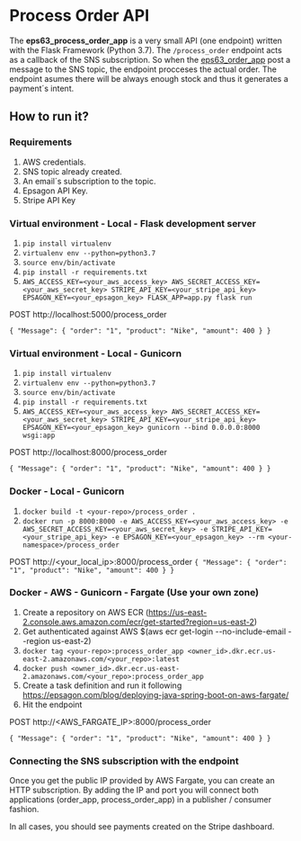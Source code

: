 # Process Order API

The **eps63_process_order_app** is a very small API (one endpoint) written with the Flask Framework (Python 3.7). The `/process_order` endpoint acts as a callback of the SNS subscription. So when the [eps63_order_app](https://github.com/jorlugaqui/eps63_order_app) post a message to the SNS topic, the endpoint procceses the actual order. The endpoint asumes there will be always enough stock and thus it generates a payment´s intent.

## How to run it?

### Requirements

1. AWS credentials.
2. SNS topic already created.
3. An email´s subscription to the topic.
4. Epsagon API Key.
5. Stripe API Key

### Virtual environment - Local - Flask development server

1. `pip install virtualenv`
2. `virtualenv env --python=python3.7`
3. `source env/bin/activate`
4. `pip install -r requirements.txt`
5. `AWS_ACCESS_KEY=<your_aws_access_key> AWS_SECRET_ACCESS_KEY=<your_aws_secret_key> STRIPE_API_KEY=<your_stripe_api_key> EPSAGON_KEY=<your_epsagon_key> FLASK_APP=app.py flask run`

POST http://localhost:5000/process_order

`
{
    "Message": {
        "order": "1",
        "product": "Nike",
        "amount": 400
    }
}
`
### Virtual environment - Local - Gunicorn

1. `pip install virtualenv`
2. `virtualenv env --python=python3.7`
3. `source env/bin/activate`
4. `pip install -r requirements.txt`
5. `AWS_ACCESS_KEY=<your_aws_access_key> AWS_SECRET_ACCESS_KEY=<your_aws_secret_key> STRIPE_API_KEY=<your_stripe_api_key> EPSAGON_KEY=<your_epsagon_key> gunicorn --bind 0.0.0.0:8000 wsgi:app`

POST http://localhost:8000/process_order

`
{
    "Message": {
        "order": "1",
        "product": "Nike",
        "amount": 400
    }
}
`

### Docker - Local - Gunicorn

1. `docker build -t <your-repo>/process_order .`
2. `docker run -p 8000:8000 -e AWS_ACCESS_KEY=<your_aws_access_key> -e AWS_SECRET_ACCESS_KEY=<your_aws_secret_key> -e STRIPE_API_KEY=<your_stripe_api_key> -e EPSAGON_KEY=<your_epsagon_key> --rm <your-namespace>/process_order`

POST http://<your_local_ip>:8000/process_order
`
{
    "Message": {
        "order": "1",
        "product": "Nike",
        "amount": 400
    }
}
`

### Docker - AWS - Gunicorn - Fargate (Use your own zone)

1. Create a repository on AWS ECR (https://us-east-2.console.aws.amazon.com/ecr/get-started?region=us-east-2)
2. Get authenticated against AWS $(aws ecr get-login --no-include-email --region us-east-2)
3. `docker tag <your-repo>:process_order_app <owner_id>.dkr.ecr.us-east-2.amazonaws.com/<your_repo>:latest`
4. `docker push <owner_id>.dkr.ecr.us-east-2.amazonaws.com/<your_repo>:process_order_app`
5. Create a task definition and run it following https://epsagon.com/blog/deploying-java-spring-boot-on-aws-fargate/
6. Hit the endpoint

POST http://<AWS_FARGATE_IP>:8000/process_order

`
{
    "Message": {
        "order": "1",
        "product": "Nike",
        "amount": 400
    }
}
`

### Connecting the SNS subscription with the endpoint

Once you get the public IP provided by AWS Fargate, you can create an HTTP subscription. By adding the IP and port you will connect both applications (order_app, process_order_app) in a publisher / consumer fashion.

In all cases, you should see payments created on the Stripe dashboard.